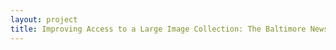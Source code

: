 ```yaml
--- 
layout: project 
title: Improving Access to a Large Image Collection: The Baltimore News American Project
---
```



